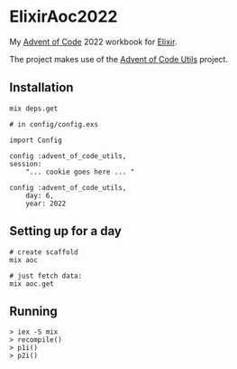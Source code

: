 # ElixirAoc2022

My [Advent of Code](https://adventofcode.com) 2022 workbook for [Elixir](https://elixir-lang.org).

The project makes use of the [Advent of Code Utils](https://hexdocs.pm/advent_of_code_utils/3.0.0/readme.html) project.

## Installation

    mix deps.get

    # in config/config.exs

    import Config

    config :advent_of_code_utils,
    session:
        "... cookie goes here ... "

    config :advent_of_code_utils,
        day: 6,
        year: 2022

## Setting up for a day

    # create scaffold
    mix aoc
    
    # just fetch data:
    mix aoc.get

## Running 

    > iex -S mix
    > recompile()
    > p1i()
    > p2i()
